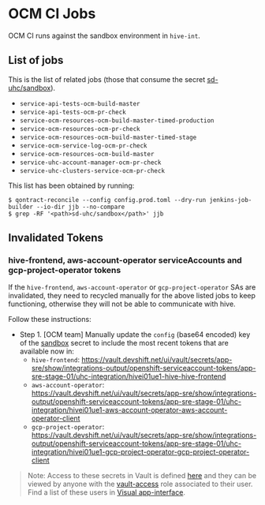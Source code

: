 # OCM CI Jobs

OCM CI runs against the sandbox environment in `hive-int`.

## List of jobs

This is the list of related jobs (those that consume the secret [sd-uhc/sandbox](https://vault.devshift.net/ui/vault/secrets/sd-uhc/show/sandbox)).

- `service-api-tests-ocm-build-master`
- `service-api-tests-ocm-pr-check`
- `service-ocm-resources-ocm-build-master-timed-production`
- `service-ocm-resources-ocm-pr-check`
- `service-ocm-resources-ocm-build-master-timed-stage`
- `service-ocm-service-log-ocm-pr-check`
- `service-ocm-resources-ocm-build-master`
- `service-uhc-account-manager-ocm-pr-check`
- `service-uhc-clusters-service-ocm-pr-check`

This list has been obtained by running:

```
$ qontract-reconcile --config config.prod.toml --dry-run jenkins-job-builder --io-dir jjb --no-compare
$ grep -RF '<path>sd-uhc/sandbox</path>' jjb
```

## Invalidated Tokens

### hive-frontend, aws-account-operator serviceAccounts and gcp-project-operator tokens

If the `hive-frontend`, `aws-account-operator` or `gcp-project-operator` SAs are invalidated, they need to recycled manually for the above listed jobs to keep functioning, otherwise they will not be able to communicate with hive.

Follow these instructions:

- Step 1. [OCM team] Manually update the `config` (base64 encoded) key of the [sandbox](https://vault.devshift.net/ui/vault/secrets/sd-uhc/show/sandbox) secret to include the most recent tokens that are available now in:
    * `hive-frontend`: https://vault.devshift.net/ui/vault/secrets/app-sre/show/integrations-output/openshift-serviceaccount-tokens/app-sre-stage-01/uhc-integration/hivei01ue1-hive-hive-frontend
    * `aws-account-operator`: https://vault.devshift.net/ui/vault/secrets/app-sre/show/integrations-output/openshift-serviceaccount-tokens/app-sre-stage-01/uhc-integration/hivei01ue1-aws-account-operator-aws-account-operator-client
    * `gcp-project-operator`: https://vault.devshift.net/ui/vault/secrets/app-sre/show/integrations-output/openshift-serviceaccount-tokens/app-sre-stage-01/uhc-integration/hivei01ue1-gcp-project-operator-gcp-project-operator-client

> Note: Access to these secrets in Vault is defined [here](data/services/vault.devshift.net/config/policies/sd-uhc-policy.yml) and they can be viewed by anyone with the [vault-access](data/teams/ocm/roles/vault-access.yml) role associated to their user. Find a list of these users in [Visual app-interface](https://visual-app-interface.devshift.net/roles#/teams/ocm/roles/vault-access.yml).
